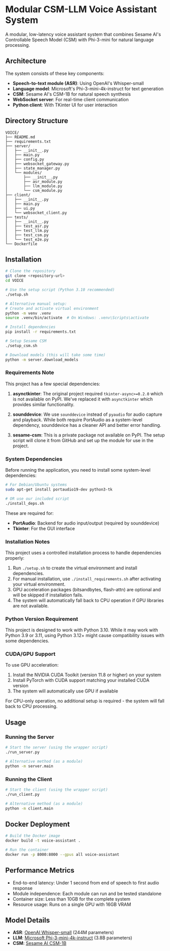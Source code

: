 # Modular CSM-LLM Voice Assistant System

A modular, low-latency voice assistant system that combines Sesame AI's Controllable Speech Model (CSM) with Phi-3-mini for natural language processing.

## Architecture

The system consists of these key components:

- **Speech-to-text module (ASR)**: Using OpenAI's Whisper-small
- **Language model**: Microsoft's Phi-3-mini-4k-instruct for text generation
- **CSM**: Sesame AI's CSM-1B for natural speech synthesis
- **WebSocket server**: For real-time client communication
- **Python client**: With TKinter UI for user interaction

## Directory Structure

```
VOICE/
├── README.md
├── requirements.txt
├── server/
│   ├── __init__.py
│   ├── main.py
│   ├── config.py
│   ├── websocket_gateway.py
│   ├── state_manager.py
│   └── modules/
│       ├── __init__.py
│       ├── asr_module.py
│       ├── llm_module.py
│       └── csm_module.py
├── client/
│   ├── __init__.py
│   ├── main.py
│   ├── ui.py
│   └── websocket_client.py
├── tests/
│   ├── __init__.py
│   ├── test_asr.py
│   ├── test_llm.py
│   ├── test_csm.py
│   └── test_e2e.py
└── Dockerfile
```

## Installation

```bash
# Clone the repository
git clone <repository-url>
cd VOICE

# Use the setup script (Python 3.10 recommended)
./setup.sh

# Alternative manual setup:
# Create and activate virtual environment
python -m venv .venv
source .venv/bin/activate  # On Windows: .venv\Scripts\activate

# Install dependencies
pip install -r requirements.txt

# Setup Sesame CSM
./setup_csm.sh

# Download models (this will take some time)
python -m server.download_models
```

### Requirements Note

This project has a few special dependencies:

1. **asynctkinter**: The original project required `tkinter-async>=0.2.0` which is not available on PyPI. We've replaced it with `asynctkinter` which provides similar functionality.

2. **sounddevice**: We use `sounddevice` instead of `pyaudio` for audio capture and playback. While both require PortAudio as a system-level dependency, sounddevice has a cleaner API and better error handling.

3. **sesame-csm**: This is a private package not available on PyPI. The setup script will clone it from GitHub and set up the module for use in the project.

### System Dependencies

Before running the application, you need to install some system-level dependencies:

```bash
# For Debian/Ubuntu systems
sudo apt-get install portaudio19-dev python3-tk

# OR use our included script
./install_deps.sh
```

These are required for:
- **PortAudio**: Backend for audio input/output (required by sounddevice)
- **Tkinter**: For the GUI interface

### Installation Notes

This project uses a controlled installation process to handle dependencies properly:

1. Run `./setup.sh` to create the virtual environment and install dependencies.
2. For manual installation, use `./install_requirements.sh` after activating your virtual environment.
3. GPU acceleration packages (bitsandbytes, flash-attn) are optional and will be skipped if installation fails.
4. The system will automatically fall back to CPU operation if GPU libraries are not available.

### Python Version Requirement

This project is designed to work with Python 3.10. While it may work with Python 3.9 or 3.11, using Python 3.12+ might cause compatibility issues with some dependencies.

### CUDA/GPU Support

To use GPU acceleration:

1. Install the NVIDIA CUDA Toolkit (version 11.8 or higher) on your system
2. Install PyTorch with CUDA support matching your installed CUDA version
3. The system will automatically use GPU if available

For CPU-only operation, no additional setup is required - the system will fall back to CPU processing.

## Usage

### Running the Server

```bash
# Start the server (using the wrapper script)
./run_server.py

# Alternative method (as a module)
python -m server.main
```

### Running the Client

```bash
# Start the client (using the wrapper script)
./run_client.py

# Alternative method (as a module)
python -m client.main
```

## Docker Deployment

```bash
# Build the Docker image
docker build -t voice-assistant .

# Run the container
docker run -p 8000:8000 --gpus all voice-assistant
```

## Performance Metrics

- End-to-end latency: Under 1 second from end of speech to first audio response
- Module independence: Each module can run and be tested standalone
- Container size: Less than 10GB for the complete system
- Resource usage: Runs on a single GPU with 16GB VRAM

## Model Details

- **ASR**: [OpenAI Whisper-small](https://huggingface.co/openai/whisper-small) (244M parameters)
- **LLM**: [Microsoft Phi-3-mini-4k-instruct](https://huggingface.co/microsoft/phi-3-mini-4k-instruct) (3.8B parameters)
- **CSM**: [Sesame AI CSM-1B](https://huggingface.co/sesame/csm-1b)